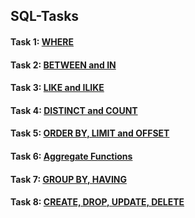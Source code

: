 ## SQL-Tasks
#### Task 1: [WHERE](https://github.com/muatr/SQL-Tasks/blob/main/Task1.md)

#### Task 2: [BETWEEN and IN](https://github.com/muatr/SQL-Tasks/blob/main/Task2.md)

#### Task 3: [LIKE and ILIKE](https://github.com/muatr/SQL-Tasks/blob/main/Task3.md)

#### Task 4: [DISTINCT and COUNT](https://github.com/muatr/SQL-Tasks/blob/main/Task4.md)

#### Task 5: [ORDER BY, LIMIT and OFFSET](https://github.com/muatr/SQL-Tasks/blob/main/Task5.md)

#### Task 6: [Aggregate Functions](https://github.com/muatr/SQL-Tasks/blob/main/Task6.md)

#### Task 7: [GROUP BY, HAVING](https://github.com/muatr/SQL-Tasks/blob/main/Task7.md)

#### Task 8: [CREATE, DROP, UPDATE, DELETE](https://github.com/muatr/SQL-Tasks/blob/main/Task8.md)

